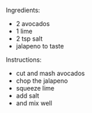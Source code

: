 Ingredients:
- 2 avocados
- 1 lime
- 2 tsp salt
- jalapeno to taste

Instructions:
- cut and mash avocados
- chop the jalapeno
- squeeze lime
- add salt
- and mix well
